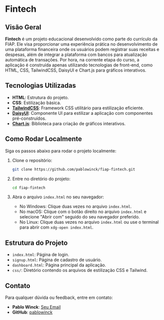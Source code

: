 # Fintech

## Visão Geral

**Fintech** é um projeto educacional desenvolvido como parte do currículo da FIAP. Ele visa proporcionar uma experiência prática no desenvolvimento de uma plataforma financeira onde os usuários podem registrar suas receitas e despesas, além de integrar a plataforma com bancos para atualização automática de transações. Por hora, na corrente etapa do curso, a aplicação é construída apenas utilizando tecnologias de front-end, como HTML, CSS, TailwindCSS, DaisyUI e Chart.js para gráficos interativos.

## Tecnologias Utilizadas

- **HTML**: Estrutura do projeto.
- **CSS**: Estilização básica.
- **[TailwindCSS](https://tailwindcss.com/)**: Framework CSS utilitário para estilização eficiente.
- **[DaisyUI](https://daisyui.com/)**: Componente UI para estilizar a aplicação com componentes pré-construídos.
- **[Chart.js](https://www.chartjs.org/)**: Biblioteca para criação de gráficos interativos.

## Como Rodar Localmente

Siga os passos abaixo para rodar o projeto localmente:

1. Clone o repositório:

   ```bash
   git clone https://github.com/pablowinck/fiap-fintech.git
   ```

2. Entre no diretório do projeto:

   ```bash
   cd fiap-fintech
   ```

3. Abra o arquivo `index.html` no seu navegador:

   - No Windows: Clique duas vezes no arquivo `index.html`.
   - No macOS: Clique com o botão direito no arquivo `index.html` e selecione "Abrir com" seguido do seu navegador preferido.
   - No Linux: Clique duas vezes no arquivo `index.html` ou use o terminal para abrir com `xdg-open index.html`.

## Estrutura do Projeto

- `index.html`: Página de login.
- `signup.html`: Página de cadastro de usuário.
- `dashboard.html`: Página principal da aplicação.
- `css/`: Diretório contendo os arquivos de estilização CSS e Tailwind.

## Contato

Para qualquer dúvida ou feedback, entre em contato:

- **Pablo Winck**: [Seu Email](mailto:pablowinck123@gmail.com)
- **GitHub**: [pablowinck](https://github.com/pablowinck)
